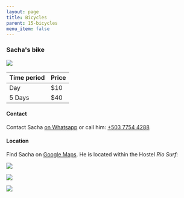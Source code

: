 ```yaml
---
layout: page
title: Bicycles
parent: 15-bicycles
menu_item: false
---
```


### Sacha's bike

![](../../assets/sacha/bike.png)

| Time period | Price |
| --- | --- |
| Day | $10 |
| 5 Days | $40 |

#### Contact
Contact Sacha [on Whatsapp](https://wa.me/+31615417038) or call him: [+503 7754 4288](tel:+50377544288)

#### Location
Find Sacha on [Google Maps](https://maps.app.goo.gl/NyyhgNDhKvLxTzCv8).
He is located within the Hostel *Rio Surf*:

![](../../assets/naotoshi/RioSurfLocation1Small.jpg)  

![](../../assets/naotoshi/RioSurfLocation2Small.jpg)  

![](../../assets/naotoshi/RioSurfLocation3Small.jpg)  
